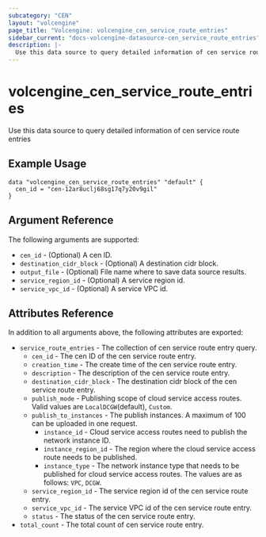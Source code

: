 ```yaml
---
subcategory: "CEN"
layout: "volcengine"
page_title: "Volcengine: volcengine_cen_service_route_entries"
sidebar_current: "docs-volcengine-datasource-cen_service_route_entries"
description: |-
  Use this data source to query detailed information of cen service route entries
---
```

# volcengine_cen_service_route_entries
Use this data source to query detailed information of cen service route entries
## Example Usage
```hcl
data "volcengine_cen_service_route_entries" "default" {
  cen_id = "cen-12ar8uclj68sg17q7y20v9gil"
}
```
## Argument Reference
The following arguments are supported:
* `cen_id` - (Optional) A cen ID.
* `destination_cidr_block` - (Optional) A destination cidr block.
* `output_file` - (Optional) File name where to save data source results.
* `service_region_id` - (Optional) A service region id.
* `service_vpc_id` - (Optional) A service VPC id.

## Attributes Reference
In addition to all arguments above, the following attributes are exported:
* `service_route_entries` - The collection of cen service route entry query.
    * `cen_id` - The cen ID of the cen service route entry.
    * `creation_time` - The create time of the cen service route entry.
    * `description` - The description of the cen service route entry.
    * `destination_cidr_block` - The destination cidr block of the cen service route entry.
    * `publish_mode` - Publishing scope of cloud service access routes. Valid values are `LocalDCGW`(default), `Custom`.
    * `publish_to_instances` - The publish instances. A maximum of 100 can be uploaded in one request.
        * `instance_id` - Cloud service access routes need to publish the network instance ID.
        * `instance_region_id` - The region where the cloud service access route needs to be published.
        * `instance_type` - The network instance type that needs to be published for cloud service access routes. The values are as follows: `VPC`, `DCGW`.
    * `service_region_id` - The service region id of the cen service route entry.
    * `service_vpc_id` - The service VPC id of the cen service route entry.
    * `status` - The status of the cen service route entry.
* `total_count` - The total count of cen service route entry.


